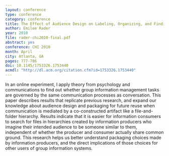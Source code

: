 ```yaml
---
layout: conference
type: conference
category: conference
title: The Effect of Audience Design on Labeling, Organizing, and Finding Shared Files
author: Emilee Rader
year: 2010
file: rader-chi2010-final.pdf
abstract: yes
conference: CHI 2010
month: April
city: Atlanta, GA
pages: 777-786
doi: 10.1145/1753326.1753440
acmdl: "http://dl.acm.org/citation.cfm?id=1753326.1753440"
---
```


In an online experiment, I apply theory from psychology and communications to find out whether group information management tasks are governed by the same communication processes as conversation. This paper describes results that replicate previous research, and expand our knowledge about audience design and packaging for future reuse when communication is mediated by a co-constructed artifact like a file-and-folder hierarchy. Results indicate that it is easier for information consumers to search for files in hierarchies created by information producers who imagine their intended audience to be someone similar to them, independent of whether the producer and consumer actually share common ground. This research helps us better understand packaging choices made by information producers, and the direct implications of those choices for other users of group information systems.